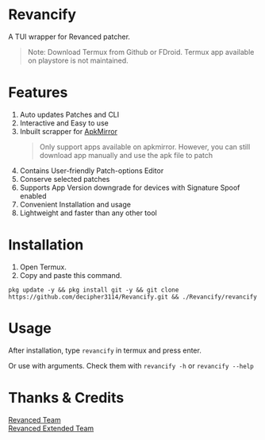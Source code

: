 # Revancify
A TUI wrapper for Revanced patcher.  
> Note: Download Termux from Github or FDroid. Termux app available on playstore is not maintained. 

# Features
1. Auto updates Patches and CLI
2. Interactive and Easy to use
3. Inbuilt scrapper for [ApkMirror](https://apkmirror.com)
    >Only support apps available on apkmirror. However, you can still download app manually and use the apk file to patch
4. Contains User-friendly Patch-options Editor
5. Conserve selected patches
6. Supports App Version downgrade for devices with Signature Spoof enabled
7. Convenient Installation and usage
6. Lightweight and faster than any other tool

# Installation
1. Open Termux.  
2. Copy and paste this command.  
```
pkg update -y && pkg install git -y && git clone https://github.com/decipher3114/Revancify.git && ./Revancify/revancify
```

# Usage
After installation, type `revancify` in termux and press enter.  

Or use with arguments. Check them with `revancify -h` or `revancify --help`
  
# Thanks & Credits
[Revanced Team](https://github.com/revanced)  
[Revanced Extended Team](https://github.com/inotia00)  
